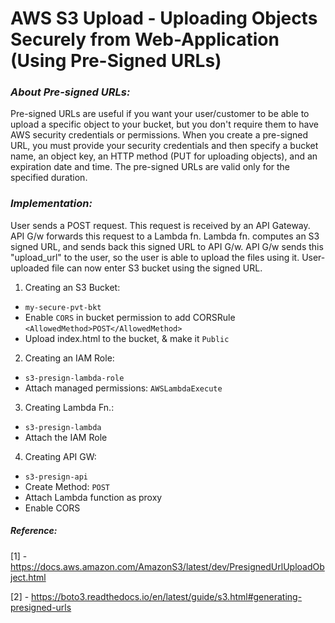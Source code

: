
# AWS S3 Upload - Uploading Objects Securely from Web-Application (Using Pre-Signed URLs)

### _About Pre-signed URLs:_
Pre-signed URLs are useful if you want your user/customer to be able to upload a specific object to your bucket, but you don't require them to have AWS security credentials or permissions.
When you create a pre-signed URL, you must provide your security credentials and then specify 
   a bucket name, 
   an object key, 
   an HTTP method (PUT for uploading objects), 
   and an expiration date and time.
The pre-signed URLs are valid only for the specified duration.


### _Implementation:_

User sends a POST request.
This request is received by an API Gateway.
API G/w forwards this request to a Lambda fn.
Lambda fn. computes an S3 signed URL, and sends back this signed URL to API G/w.
API G/w sends this "upload_url" to the user, so the user is able to upload the files using it.
User-uploaded file can now enter S3 bucket using the signed URL.


1. Creating an S3 Bucket:
  -  `my-secure-pvt-bkt`
  -  Enable `CORS` in bucket permission to add CORSRule `<AllowedMethod>POST</AllowedMethod>`   
  -  Upload index.html to the bucket, & make it `Public`
  
 2. Creating an IAM Role: 
  -  `s3-presign-lambda-role`
  -  Attach managed permissions:  `AWSLambdaExecute`
  
 3. Creating Lambda Fn.: 
  -  `s3-presign-lambda`
  -  Attach the IAM Role
  
 4. Creating API GW:
  -  `s3-presign-api`
  -  Create Method: `POST`
  -  Attach Lambda function as proxy
  - Enable CORS
    
    
  
  ##### _Reference:_
[1] - https://docs.aws.amazon.com/AmazonS3/latest/dev/PresignedUrlUploadObject.html

[2] - https://boto3.readthedocs.io/en/latest/guide/s3.html#generating-presigned-urls
